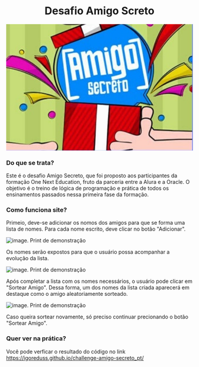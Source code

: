<h1 align="center"> Desafio Amigo Screto </h1>

<img src="https://github.com/IgorEduss/challenge-amigo-secreto_pt/blob/main/assets/amigo_secreto.jpg" alt="imagem da capa do amigo secreto. Um amigo entregando um presente para outro amigo" align="center">

### Do que se trata?
Este é o desafio Amigo Secreto, que foi proposto aos participantes da formação One Next Education, fruto da parceria entre a Alura e a Oracle. O objetivo é o treino de lógica de programação e prática de todos os ensinamentos passados nessa primeira fase da formação.

### Como funciona site?
Primeio, deve-se adicionar os nomos dos amigos para que se forma uma lista de nomes. Para cada nome escrito, deve clicar no botão "Adicionar".

![image. Print de demonstração](https://github.com/user-attachments/assets/9c58f44e-0e53-4524-99e7-963d9a515e06)

Os nomes serão expostos para que o usuário possa acompanhar a evolução da lista.

![image. Print de demonstração](https://github.com/user-attachments/assets/0c71df74-e9ec-4c95-8aba-e65f2a894097)

Após completar a lista com os nomes necessários, o usuário pode clicar em "Sortear Amigo". Dessa forma, um dos nomes da lista criada aparecerá em destaque como o amigo aleatoriamente sorteado.

![image. Print de demonstração](https://github.com/user-attachments/assets/4fca9d97-07bf-4021-8180-236295c29515)

Caso queira sortear novamente, só preciso continuar precionando o botão "Sortear Amigo".

### Quer ver na prática?
Você pode verficar o resultado do código no link https://igoreduss.github.io/challenge-amigo-secreto_pt/
